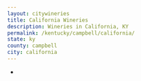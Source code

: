 ```yaml
---
layout: citywineries
title: California Wineries
description: Wineries in California, KY
permalink: /kentucky/campbell/california/
state: ky
county: campbell
city: california
---
```

-
